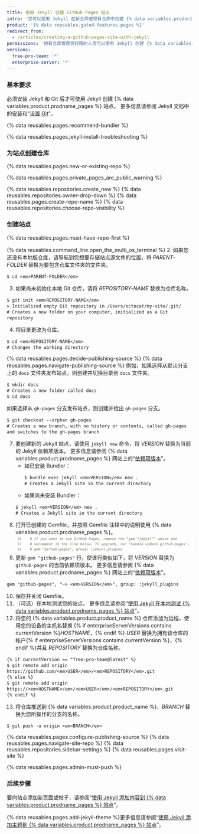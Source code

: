 ```yaml
---
title: 使用 Jekyll 创建 GitHub Pages 站点
intro: '您可以使用 Jekyll 在新仓库或现有仓库中创建 {% data variables.product.prodname_pages %} 站点。'
product: '{% data reusables.gated-features.pages %}'
redirect_from:
  - /articles/creating-a-github-pages-site-with-jekyll
permissions: '拥有仓库管理员权限的人员可以使用 Jekyll 创建 {% data variables.product.prodname_pages %} 站点。'
versions:
  free-pro-team: '*'
  enterprise-server: '*'
---
```


### 基本要求

必须安装 Jekyll 和 Git 后才可使用 Jekyll 创建 {% data variables.product.prodname_pages %} 站点。 更多信息请参阅 Jekyll 文档中的[安装](https://jekyllrb.com/docs/installation/)和“[设置 Git](/articles/set-up-git)”。

{% data reusables.pages.recommend-bundler %}

{% data reusables.pages.jekyll-install-troubleshooting %}

### 为站点创建仓库

{% data reusables.pages.new-or-existing-repo %}

{% data reusables.pages.private_pages_are_public_warning %}

{% data reusables.repositories.create_new %}
{% data reusables.repositories.owner-drop-down %}
{% data reusables.pages.create-repo-name %}
{% data reusables.repositories.choose-repo-visibility %}

### 创建站点

{% data reusables.pages.must-have-repo-first %}

{% data reusables.command_line.open_the_multi_os_terminal %}
2. 如果您还没有本地版仓库，请导航到您想要存储站点源文件的位置，将 _PARENT-FOLDER_ 替换为要包含仓库文件夹的文件夹。
  ```shell
  $ cd <em>PARENT-FOLDER</em>
  ```
3. 如果尚未初始化本地 Git 仓库，请将 _REPOSITORY-NAME_ 替换为仓库名称。
  ```shell
  $ git init <em>REPOSITORY-NAME</em>
  > Initialized empty Git repository in /Users/octocat/my-site/.git/
  # Creates a new folder on your computer, initialized as a Git repository
  ```
  4. 将目录更改为仓库。
  ```shell
  $ cd <em>REPOSITORY-NAME</em>
  # Changes the working directory
  ```
{% data reusables.pages.decide-publishing-source %}
{% data reusables.pages.navigate-publishing-source %}
  例如，如果选择从默认分支上的 `docs` 文件夹发布站点，则创建并切换目录到 `docs` 文件夹。
 ```shell
 $ mkdir docs
 # Creates a new folder called docs
 $ cd docs
 ```
 如果选择从 `gh-pages` 分支发布站点，则创建并检出 `gh-pages` 分支。
 ```shell
 $ git checkout --orphan gh-pages
 # Creates a new branch, with no history or contents, called gh-pages and switches to the gh-pages branch
 ```
 7. 要创建新的 Jekyll 站点，请使用 `jekyll new` 命令，将 _VERSION_ 替换为当前的 Jekyll 依赖项版本。 更多信息请参阅 {% data variables.product.prodname_pages %} 网站上的“[依赖项版本](https://pages.github.com/versions/)”。
    - 如已安装 Bundler：
      ```shell
      $ bundle exec jekyll <em>VERSION</em> new .
      # Creates a Jekyll site in the current directory
      ```
    - 如果尚未安装 Bundler：
     ```shell
     $ jekyll <em>VERSION</em> new .
     # Creates a Jekyll site in the current directory
     ```
8. 打开已创建的 Gemfile，并按照 Gemfile 注释中的说明使用 {% data variables.product.prodname_pages %}。 ![更新 Gemfile 的说明](/assets/images/help/pages/gemfile-instructions.png)
9. 更新 `gem "github-pages"` 行，使该行类似如下，将 _VERSION_ 替换为 `github-pages` 的当前依赖项版本。 更多信息请参阅 {% data variables.product.prodname_pages %} 网站上的“[依赖项版本](https://pages.github.com/versions/)”。
```shell
gem "github-pages", "~> <em>VERSION</em>", group: :jekyll_plugins
```
10. 保存并关闭 Gemfile。
11. （可选）在本地测试您的站点。 更多信息请参阅“[使用 Jekyll 在本地测试 {% data variables.product.prodname_pages %} 站点](/articles/testing-your-github-pages-site-locally-with-jekyll)”。
12. 将您的 {% data variables.product.product_name %} 仓库添加为远程，使用您的设备的主机名替换 {% if enterpriseServerVersions contains currentVersion %}_HOSTNAME_，{% endif %} _USER_ 替换为拥有该仓库的帐户{% if enterpriseServerVersions contains currentVersion %}，{% endif %}并且 _REPOSITORY_ 替换为仓库名称。
```shell
{% if currentVersion == "free-pro-team@latest" %}
$ git remote add origin https://github.com/<em>USER</em>/<em>REPOSITORY</em>.git
{% else %}
$ git remote add origin https://<em>HOSTNAME</em>/<em>USER</em>/<em>REPOSITORY</em>.git
{% endif %}
```
13. 将仓库推送到 {% data variables.product.product_name %}，_BRANCH_ 替换为您所操作的分支的名称。
   ```shell
   $ git push -u origin <em>BRANCH</em>
   ```
{% data reusables.pages.configure-publishing-source %}
{% data reusables.pages.navigate-site-repo %}
{% data reusables.repositories.sidebar-settings %}
{% data reusables.pages.visit-site %}

{% data reusables.pages.admin-must-push %}

### 后续步骤

要向站点添加新页面或帖子，请参阅“[使用 Jekyll 添加内容到 {% data variables.product.prodname_pages %} 站点](/articles/adding-content-to-your-github-pages-site-using-jekyll)”。

{% data reusables.pages.add-jekyll-theme %}更多信息请参阅“[使用 Jekyll 添加主题到 {% data variables.product.prodname_pages %} 站点](/articles/adding-a-theme-to-your-github-pages-site-using-jekyll)”。
